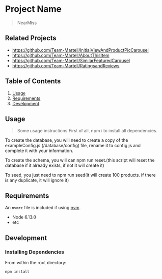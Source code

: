 # Project Name

> NearMiss

## Related Projects

  - https://github.com/Team-Martell/InitialViewAndProductPicCarousel
  - https://github.com/Team-Martell/AboutThisItem
  - https://github.com/Team-Martell/SimilarFeaturedCarousel
  - https://github.com/Team-Martell/RatingsandReviews

## Table of Contents

1. [Usage](#Usage)
1. [Requirements](#requirements)
1. [Development](#development)

## Usage

> Some usage instructions
First of all, npm i to install all dependencies.

To create the database, you will need to create a copy of the exampleConfig.js (/database/config) file, rename it to config.js and complete it with your information.

To create the schema, you will can npm run reset.(this script will reset the database if it already exists, if not it will create it)

To seed, you just need to npm run seed(it will create 100 products. if there is any duplicate, it will ignore it)



## Requirements

An `nvmrc` file is included if using [nvm](https://github.com/creationix/nvm).

- Node 6.13.0
- etc

## Development

### Installing Dependencies

From within the root directory:

```sh
npm install
```


